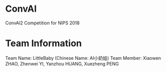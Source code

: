 # ConvAI
ConvAI2 Competition for NIPS 2018
# Team Information
Team Name: LittleBaby (Chinese Name: AI小奶娃) 
Team Member: Xiaowen ZHAO, Zhenwei YI, Yanzhou HUANG, Xuezheng PENG
